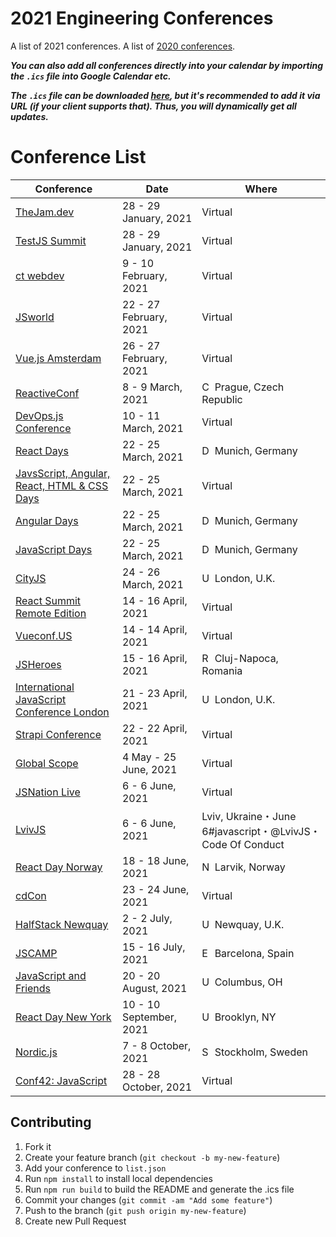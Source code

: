 # 2021 Engineering Conferences
A list of 2021 conferences.
A list of [2020 conferences](https://github.com/ryanburgess/2020-conferences).

_**You can also add all conferences directly into your calendar by importing the `.ics` file into Google Calendar etc.**_

_**The `.ics` file can be downloaded [here](https://rawgit.com/ryanburgess/2021-conferences/master/2021-conferences.ics), but it's recommended to add it via URL (if your client supports that). Thus, you will dynamically get all updates.**_

# Conference List

| Conference | Date | Where |
|------------|------|-------|
| [TheJam.dev](https://events.linuxfoundation.org/cdcon/) | 28 - 29 January, 2021 |  Virtual |
| [TestJS Summit](https://testjssummit.com/) | 28 - 29 January, 2021 |  Virtual |
| [ct webdev](https://ctwebdev.de) | 9 - 10 February, 2021 |  Virtual |
| [JSworld](http://www.jsworldconference.com) | 22 - 27 February, 2021 |  Virtual |
| [Vue.js Amsterdam](http://www.vuejs.amsterdam) | 26 - 27 February, 2021 |  Virtual |
| [ReactiveConf](https://reactiveconf.com) | 8 - 9 March, 2021 | <img src="https://cdnjs.cloudflare.com/ajax/libs/flag-icon-css/3.2.1/flags/4x3/cz.svg" height="16" alt="CZ flag icon" /> Prague, Czech Republic |
| [DevOps.js Conference](https://www.devopsjsconf.com/) | 10 - 11 March, 2021 |  Virtual |
| [React Days](https://javascript-days.de/react) | 22 - 25 March, 2021 | <img src="https://cdnjs.cloudflare.com/ajax/libs/flag-icon-css/3.2.1/flags/4x3/de.svg" height="16" alt="DE flag icon" /> Munich, Germany |
| [JavsScript, Angular, React, HTML & CSS Days](https://javascript-days.de/muenchen) | 22 - 25 March, 2021 |  Virtual |
| [Angular Days](https://javascript-days.de/angular) | 22 - 25 March, 2021 | <img src="https://cdnjs.cloudflare.com/ajax/libs/flag-icon-css/3.2.1/flags/4x3/de.svg" height="16" alt="DE flag icon" /> Munich, Germany |
| [JavaScript Days](https://javascript-days.de/muenchen) | 22 - 25 March, 2021 | <img src="https://cdnjs.cloudflare.com/ajax/libs/flag-icon-css/3.2.1/flags/4x3/de.svg" height="16" alt="DE flag icon" /> Munich, Germany |
| [CityJS](https://cityjsconf.org) | 24 - 26 March, 2021 | <img src="https://cdnjs.cloudflare.com/ajax/libs/flag-icon-css/3.2.1/flags/4x3/uk.svg" height="16" alt="UK flag icon" /> London, U.K. |
| [React Summit Remote Edition](https://remote.reactsummit.com/) | 14 - 16 April, 2021 |  Virtual |
| [Vueconf.US](http://vueconf.us) | 14 - 14 April, 2021 |  Virtual |
| [JSHeroes](https://jsheroes.io) | 15 - 16 April, 2021 | <img src="https://cdnjs.cloudflare.com/ajax/libs/flag-icon-css/3.2.1/flags/4x3/ro.svg" height="16" alt="RO flag icon" /> Cluj-Napoca, Romania |
| [International JavaScript Conference London](https://javascript-conference.com/london) | 21 - 23 April, 2021 | <img src="https://cdnjs.cloudflare.com/ajax/libs/flag-icon-css/3.2.1/flags/4x3/uk.svg" height="16" alt="UK flag icon" /> London, U.K. |
| [Strapi Conference](https://www.strapi.io/strapi-conf-2021) | 22 - 22 April, 2021 |  Virtual |
| [Global Scope](https://www.webdirections.org/globalscope) | 4 May - 25 June, 2021 |  Virtual |
| [JSNation Live](https://live.jsnation.com/) | 6 - 6 June, 2021 |  Virtual |
| [LvivJS](https://lvivjs.org.ua) | 6 - 6 June, 2021 |  Lviv, Ukraine・June 6#javascript・@LvivJS・Code Of Conduct |
| [React Day Norway](https://reactnorway.com) | 18 - 18 June, 2021 | <img src="https://cdnjs.cloudflare.com/ajax/libs/flag-icon-css/3.2.1/flags/4x3/no.svg" height="16" alt="NO flag icon" /> Larvik, Norway |
| [cdCon](https://events.linuxfoundation.org/cdcon/) | 23 - 24 June, 2021 |  Virtual |
| [HalfStack Newquay](https://halfstackconf.com/newquay/) | 2 - 2 July, 2021 | <img src="https://cdnjs.cloudflare.com/ajax/libs/flag-icon-css/3.2.1/flags/4x3/uk.svg" height="16" alt="UK flag icon" /> Newquay, U.K. |
| [JSCAMP](https://jscamp.tech) | 15 - 16 July, 2021 | <img src="https://cdnjs.cloudflare.com/ajax/libs/flag-icon-css/3.2.1/flags/4x3/es.svg" height="16" alt="ES flag icon" /> Barcelona, Spain |
| [JavaScript and Friends](https://www.javascriptandfriends.com) | 20 - 20 August, 2021 | <img src="https://cdnjs.cloudflare.com/ajax/libs/flag-icon-css/3.2.1/flags/4x3/us.svg" height="16" alt="US flag icon" /> Columbus, OH |
| [React Day New York](https://reactnewyork.com) | 10 - 10 September, 2021 | <img src="https://cdnjs.cloudflare.com/ajax/libs/flag-icon-css/3.2.1/flags/4x3/us.svg" height="16" alt="US flag icon" /> Brooklyn, NY |
| [Nordic.js](https://nordicjs.com) | 7 - 8 October, 2021 | <img src="https://cdnjs.cloudflare.com/ajax/libs/flag-icon-css/3.2.1/flags/4x3/se.svg" height="16" alt="SE flag icon" /> Stockholm, Sweden |
| [Conf42: JavaScript](https://www.conf42.com) | 28 - 28 October, 2021 |  Virtual |

## Contributing
1. Fork it
2. Create your feature branch (`git checkout -b my-new-feature`)
3. Add your conference to `list.json`
4. Run `npm install` to install local dependencies
5. Run `npm run build` to build the README and generate the .ics file
6. Commit your changes (`git commit -am "Add some feature"`)
7. Push to the branch (`git push origin my-new-feature`)
8. Create new Pull Request
